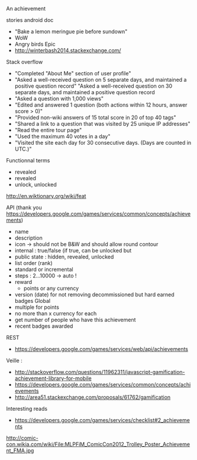 An achievement


stories
android doc
- "Bake a lemon meringue pie before sundown"
- WoW
- Angry birds Epic
- http://winterbash2014.stackexchange.com/


Stack overflow
- "Completed "About Me" section of user profile"
- "Asked a well-received question on 5 separate days, and maintained a positive question record"
  "Asked a well-received question on 30 separate days, and maintained a positive question record
- "Asked a question with 1,000 views"
- "Edited and answered 1 question (both actions within 12 hours, answer score > 0)"
- "Provided non-wiki answers of 15 total score in 20 of top 40 tags"
- "Shared a link to a question that was visited by 25 unique IP addresses"
- "Read the entire tour page"
- "Used the maximum 40 votes in a day"
- "Visited the site each day for 30 consecutive days. (Days are counted in UTC.)"


Functionnal terms
- revealed
- revealed
- unlock, unlocked

http://en.wiktionary.org/wiki/feat


API (thank you https://developers.google.com/games/services/common/concepts/achievements)
- name
- description
- icon -> should not be B&W and should allow round contour
- internal : true/false (if true, can be unlocked but
- public state : hidden, revealed, unlocked
- list order (rank)
- standard or incremental
- steps : 2…10000 -> auto !
- reward
  - points or any currency
- version (date) for not removing decommissioned but hard earned badges
Global
- multiple for points
- no more than x currency for each
- get number of people who have this achievement
- recent badges awarded

REST
- https://developers.google.com/games/services/web/api/achievements


Veille :
- http://stackoverflow.com/questions/11962311/javascript-gamification-achievement-library-for-mobile
- https://developers.google.com/games/services/common/concepts/achievements
- http://area51.stackexchange.com/proposals/61762/gamification

Interesting reads
- https://developers.google.com/games/services/checklist#2_achievements

http://comic-con.wikia.com/wiki/File:MLPFiM_ComicCon2012_Trolley_Poster_Achievement_FMA.jpg
